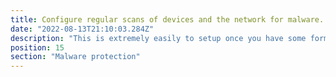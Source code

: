 ```yaml
---
title: Configure regular scans of devices and the network for malware.
date: "2022-08-13T21:10:03.284Z"
description: "This is extremely easily to setup once you have some form of anti-virus or anti-malware installed on your network as most applications will support regular, scheduled scans. Check the individual websites for your anti-malware to set this up. Consider a weekly or in some cases, up to daily scan of your network."
position: 15
section: "Malware protection"
---
```


